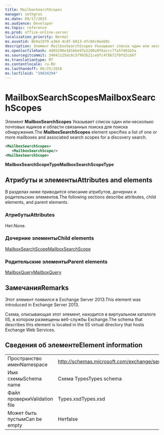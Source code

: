 ```yaml
---
title: MailboxSearchScopes
manager: sethgros
ms.date: 09/17/2015
ms.audience: Developer
ms.topic: reference
ms.prod: office-online-server
localization_priority: Normal
ms.assetid: 8b9a1979-a364-4c8f-b013-4fc04c0eeb9c
description: Элемент MailboxSearchScopes Указывает список один или несколько почтовых ящиков и области связанных поиска для поиска обнаружения.
ms.openlocfilehash: 4d65296e181b6e97e2209a9f6accc7fa5f401b5a
ms.sourcegitcommit: 34041125dc8c5f993b21cebfc4f8b72f0fd2cb6f
ms.translationtype: MT
ms.contentlocale: ru-RU
ms.lasthandoff: 06/25/2018
ms.locfileid: "19834294"
---
```

# <a name="mailboxsearchscopes"></a><span data-ttu-id="b3ff1-103">MailboxSearchScopes</span><span class="sxs-lookup"><span data-stu-id="b3ff1-103">MailboxSearchScopes</span></span>

<span data-ttu-id="b3ff1-104">Элемент **MailboxSearchScopes** Указывает список один или несколько почтовых ящиков и области связанных поиска для поиска обнаружения.</span><span class="sxs-lookup"><span data-stu-id="b3ff1-104">The **MailboxSearchScopes** element specifies a list of one or more mailboxes and associated search scopes for a discovery search.</span></span> 
  
```XML
<MailboxSearchScopes>
   <MailboxSearchScope/>
<MailboxSearchScope>
```

<span data-ttu-id="b3ff1-105">**MailboxSearchScopeType**</span><span class="sxs-lookup"><span data-stu-id="b3ff1-105">**MailboxSearchScopeType**</span></span>

## <a name="attributes-and-elements"></a><span data-ttu-id="b3ff1-106">Атрибуты и элементы</span><span class="sxs-lookup"><span data-stu-id="b3ff1-106">Attributes and elements</span></span>

<span data-ttu-id="b3ff1-107">В разделах ниже приводится описание атрибутов, дочерних и родительских элементов.</span><span class="sxs-lookup"><span data-stu-id="b3ff1-107">The following sections describe attributes, child elements, and parent elements.</span></span>
  
### <a name="attributes"></a><span data-ttu-id="b3ff1-108">Атрибуты</span><span class="sxs-lookup"><span data-stu-id="b3ff1-108">Attributes</span></span>

<span data-ttu-id="b3ff1-109">Нет.</span><span class="sxs-lookup"><span data-stu-id="b3ff1-109">None.</span></span>
  
### <a name="child-elements"></a><span data-ttu-id="b3ff1-110">Дочерние элементы</span><span class="sxs-lookup"><span data-stu-id="b3ff1-110">Child elements</span></span>

[<span data-ttu-id="b3ff1-111">MailboxSearchScope</span><span class="sxs-lookup"><span data-stu-id="b3ff1-111">MailboxSearchScope</span></span>](mailboxsearchscope.md)
  
### <a name="parent-elements"></a><span data-ttu-id="b3ff1-112">Родительские элементы</span><span class="sxs-lookup"><span data-stu-id="b3ff1-112">Parent elements</span></span>

[<span data-ttu-id="b3ff1-113">MailboxQuery</span><span class="sxs-lookup"><span data-stu-id="b3ff1-113">MailboxQuery</span></span>](mailboxquery.md)
  
## <a name="remarks"></a><span data-ttu-id="b3ff1-114">Замечания</span><span class="sxs-lookup"><span data-stu-id="b3ff1-114">Remarks</span></span>

<span data-ttu-id="b3ff1-115">Этот элемент появился в Exchange Server 2013.</span><span class="sxs-lookup"><span data-stu-id="b3ff1-115">This element was introduced in Exchange Server 2013.</span></span>
  
<span data-ttu-id="b3ff1-116">Схема, описывающая этот элемент, находится в виртуальном каталоге IIS, в котором размещены веб-службы Exchange.</span><span class="sxs-lookup"><span data-stu-id="b3ff1-116">The schema that describes this element is located in the IIS virtual directory that hosts Exchange Web Services.</span></span>
  
## <a name="element-information"></a><span data-ttu-id="b3ff1-117">Сведения об элементе</span><span class="sxs-lookup"><span data-stu-id="b3ff1-117">Element information</span></span>

|||
|:-----|:-----|
|<span data-ttu-id="b3ff1-118">Пространство имен</span><span class="sxs-lookup"><span data-stu-id="b3ff1-118">Namespace</span></span>  <br/> |http://schemas.microsoft.com/exchange/services/2006/types  <br/> |
|<span data-ttu-id="b3ff1-119">Имя схемы</span><span class="sxs-lookup"><span data-stu-id="b3ff1-119">Schema name</span></span>  <br/> |<span data-ttu-id="b3ff1-120">Схема Types</span><span class="sxs-lookup"><span data-stu-id="b3ff1-120">Types schema</span></span>  <br/> |
|<span data-ttu-id="b3ff1-121">Файл проверки</span><span class="sxs-lookup"><span data-stu-id="b3ff1-121">Validation file</span></span>  <br/> |<span data-ttu-id="b3ff1-122">Types.xsd</span><span class="sxs-lookup"><span data-stu-id="b3ff1-122">Types.xsd</span></span>  <br/> |
|<span data-ttu-id="b3ff1-123">Может быть пустым</span><span class="sxs-lookup"><span data-stu-id="b3ff1-123">Can be empty</span></span>  <br/> |<span data-ttu-id="b3ff1-124">Нет</span><span class="sxs-lookup"><span data-stu-id="b3ff1-124">false</span></span>  <br/> |
   

